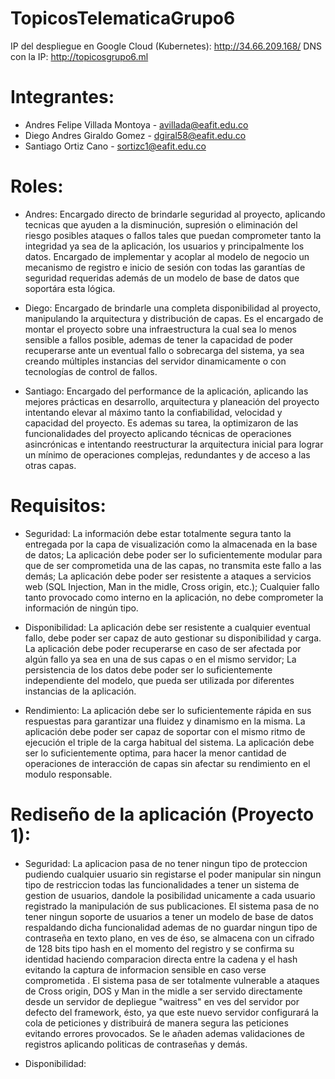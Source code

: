 # TopicosTelematicaGrupo6

IP del despliegue en Google Cloud (Kubernetes): http://34.66.209.168/
DNS con la IP: http://topicosgrupo6.ml

# Integrantes:

- Andres Felipe Villada Montoya - avillada@eafit.edu.co
- Diego Andres Giraldo Gomez - dgiral58@eafit.edu.co
- Santiago Ortiz Cano - sortizc1@eafit.edu.co

# Roles:

- Andres:
Encargado directo de brindarle seguridad al proyecto, aplicando tecnicas que ayuden a la disminución, supresión o eliminación del riesgo posibles ataques o fallos tales que puedan comprometer tanto la integridad ya sea de la aplicación, los usuarios y principalmente los datos. Encargado de implementar y acoplar al modelo de negocio un mecanismo de registro e inicio de sesión con todas las garantías de seguridad requeridas además de un modelo de base de datos que soportára esta lógica.

- Diego:
Encargado de brindarle una completa disponibilidad al proyecto, manipulando la arquitectura y distribución de capas. Es el encargado de montar el proyecto sobre una infraestructura la cual sea lo menos sensible a fallos posible, ademas de tener la capacidad de poder recuperarse ante un eventual fallo o sobrecarga del sistema, ya sea creando múltiples instancias del servidor dinamicamente o con tecnologías de control de fallos.

- Santiago:
Encargado del performance de la aplicación, aplicando las mejores prácticas en desarrollo, arquitectura y planeación del proyecto intentando elevar al máximo tanto la confiabilidad, velocidad y capacidad del proyecto. Es ademas su tarea, la optimizaron de las funcionalidades del proyecto aplicando técnicas de operaciones asincrónicas e intentando reestructurar la arquitectura inicial para lograr un mínimo de operaciones complejas, redundantes y de acceso a las otras capas.
 
 # Requisitos:
 
- Seguridad:
La información debe estar totalmente segura tanto la entregada por la capa de visualización como la almacenada en la base de datos; La aplicación debe poder ser lo suficientemente modular para que de ser comprometida una de las capas, no transmita este fallo a las demás; La aplicación debe poder ser resistente a ataques a servicios web (SQL Injection, Man in the midle, Cross origin, etc.); Cualquier fallo tanto provocado como interno en la aplicación, no debe comprometer la información de ningún tipo.

- Disponibilidad:
La aplicación debe ser resistente a cualquier eventual fallo, debe poder ser capaz de auto gestionar su disponibilidad y carga. La aplicación debe poder recuperarse en caso de ser afectada por algún fallo ya sea en una de sus capas o en el mismo servidor; La persistencia de los datos debe poder ser lo suficientemente independiente del modelo, que pueda ser utilizada por diferentes instancias de la aplicación.

- Rendimiento:
La aplicación debe ser lo suficientemente rápida en sus respuestas para garantizar una fluidez y dinamismo en la misma. La aplicación debe poder ser capaz de soportar con el mismo ritmo de ejecución el triple de la carga habitual del sistema. La aplicación debe ser lo suficientemente optima, para hacer la menor cantidad de operaciones de interacción de capas sin afectar su rendimiento en el modulo responsable.

# Rediseño de la aplicación (Proyecto 1):

- Seguridad:
La aplicacion pasa de no tener ningun tipo de proteccion pudiendo cualquier usuario sin registarse el poder manipular sin ningun tipo de restriccion todas las funcionalidades a tener un sistema de gestion de usuarios, dandole la posibilidad unicamente a cada usuario registrado la manipulación de sus publicaciones. El sistema pasa de no tener ningun soporte de usuarios a tener un modelo de base de datos respaldando dicha funcionalidad ademas de no guardar ningun tipo de contraseña en texto plano, en ves de éso, se almacena con un cifrado de 128 bits tipo hash en el momento del registro y se confirma su identidad haciendo comparacion directa entre la cadena y el hash evitando la captura de informacion sensible en caso verse comprometida . El sistema pasa de ser totalmente vulnerable a ataques de Cross origin, DOS y Man in the midle a ser servido directamente desde un servidor de depliegue "waitress" en ves del servidor por defecto del framework, ésto, ya que este nuevo servidor configurará la cola de peticiones y distribuirá de manera segura las peticiones evitando errores provocados. Se le añaden ademas validaciones de registros aplicando politicas de contraseñas y demás.

- Disponibilidad:








